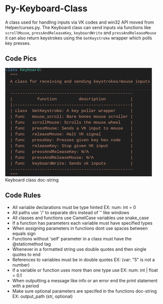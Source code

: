 # Py-Keyboard-Class
A class used for handling inputs via VK codes and win32 API moved from Helper/curses.py. The Keyboard class can send inputs via functions like `scrollMouse`, `pressAndReleaseKey`, `keyboardWrite` and `pressAndReleaseMouse` it can also return keystrokes using the `GetKeystroke` wrapper which polls key presses.


## Code Pics
![main class doc-string](ignore/keyboard-doc-string.png 'Keyboard class doc-string')  
Keyboard class doc-string


## Code Rules
* All variable declarations must be type hinted EX: num: int = 0
* All paths use '/' to separate dirs instead of '\' like windows
* All classes and functions use CamelCase variables use snake_case
* If a function has parameters each variable must have specified types
* When assigning parameters in functions dont use spaces between equals sign
* Functions without 'self' parameter in a class must have the @staticmethod tag
* Whenever in a formatted string use double quotes and then single quotes to end
* References to variables must be in double quotes EX: (var: "5" is not a number)
* If a variable or function uses more than one type use EX: num: int | float = 0.1
* When outputting a message like info or an error end the print statement with a period
* Make sure optional parameters are specifed in the functions doc-string EX: output_path (str, optional)